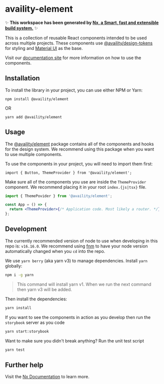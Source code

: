 # availity-element

✨ **This workspace has been generated by [Nx, a Smart, fast and extensible build system.](https://nx.dev)** ✨

This is a collection of reusable React components intended to be used across multiple projects. These components use [@availity/design-tokens](./packages/design-tokens/) for styling and [Material UI](https://mui.com/) as the base.

Visit our [documentation site](https://zeroheight.com/07045d232/v/latest/p/753cd8-element) for more information on how to use the components.

## Installation

To install the library in your project, you can use either NPM or Yarn:

```
npm install @availity/element
```

OR

```
yarn add @availity/element
```

## Usage

The [@availity/element](./packages/element/) package contains all of the components and hooks for the design system. We recommend using this package when you want to use multiple components.

To use the components in your project, you will need to import them first:

```tsx
import { Button, ThemeProvider } from '@availity/element';
```

Make sure all of the components you use are inside the `ThemeProvider` component. We recommend placing it in your root `index.{js|tsx}` file.

```jsx
import { ThemePovider } from '@availity/element';

const App = () => {
  return <ThemeProvider>{/* Application code. Most likely a router. */}</ThemeProvider>;
};
```

## Development

The currently recommended version of node to use when developing in this repo is: `v16.16.0`. We recommend using [fnm](https://github.com/Schniz/fnm#readme) to have your node version automatically changed when you `cd` into the repo.

We use `yarn berry` (aka yarn v3) to manage dependencies. Install `yarn` globally:

```sh
npm i -g yarn
```

> This command will install yarn v1. When we run the next command then yarn v3 will be added.

Then install the dependencies:

```sh
yarn install
```

If you want to see the components in action as you develop then run the `storybook` server as you code

```sh
yarn start:storybook
```

Want to make sure you didn't break anything? Run the unit test script

```sh
yarn test
```

## Further help

Visit the [Nx Documentation](https://nx.dev) to learn more.

